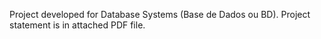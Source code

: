 Project developed for Database Systems (Base de Dados ou BD).
Project statement is in attached PDF file.
